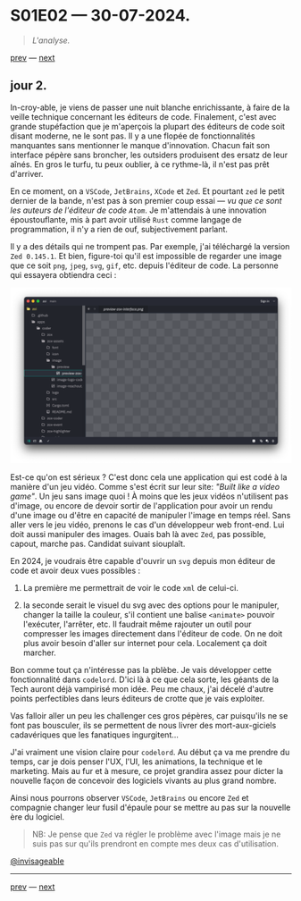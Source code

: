 # S01E02 — 30-07-2024.

> *L'analyse.*

[prev](S01E01-29-07-2024.md) — [next](S01E03-31-07-2024.md)

## jour 2.

In-croy-able, je viens de passer une nuit blanche enrichissante, à faire de la veille technique concernant les éditeurs de code. Finalement, c'est avec grande stupéfaction que je m'aperçois la plupart des éditeurs de code soit disant moderne, ne le sont pas. Il y a une flopée de fonctionnalités manquantes sans mentionner le manque d'innovation. Chacun fait son interface pépère sans broncher, les outsiders produisent des ersatz de leur aînés. En gros le turfu, tu peux oublier, à ce rythme-là, il n'est pas prêt d'arriver.     

En ce moment, on a `VSCode`, `JetBrains`, `XCode` et `Zed`. Et pourtant `zed` le petit dernier de la bande, n'est pas à son premier coup essai — *vu que ce sont les auteurs de l'éditeur de code `Atom`*. Je m'attendais à une innovation époustouflante, mis à part avoir utilisé `Rust` comme langage de programmation, il n'y a rien de ouf, subjectivement parlant.    

Il y a des détails qui ne trompent pas. Par exemple, j'ai téléchargé la version `Zed 0.145.1`. Et bien, figure-toi qu'il est impossible de regarder une image que ce soit `png`, `jpeg`, `svg`, `gif`, etc. depuis l'éditeur de code. La personne qui essayera obtiendra ceci :   

<p align="left">
  <img src="./misc/screenshot-zed-preview.png">
</p>

Est-ce qu'on est sérieux ? C'est donc cela une application qui est codé à la manière d'un jeu vidéo. Comme s'est écrit sur leur site: *"Built like a video game"*. Un jeu sans image quoi ! À moins que les jeux vidéos n'utilisent pas d'image, ou encore de devoir sortir de l'application pour avoir un rendu d'une image ou d'être en capacité de manipuler l'image en temps réel. Sans aller vers le jeu vidéo, prenons le cas d'un développeur web front-end. Lui doit aussi manipuler des images. Ouais bah là avec `Zed`, pas possible, capout, marche pas. Candidat suivant siouplaît.   

En 2024, je voudrais être capable d'ouvrir un `svg` depuis mon éditeur de code et avoir deux vues possibles :   

1. La première me permettrait de voir le code `xml` de celui-ci.    

2. la seconde serait le visuel du svg avec des options pour le manipuler, changer la taille la couleur, s'il contient une balise `<animate>` pouvoir l'exécuter, l'arrêter, etc. Il faudrait même rajouter un outil pour compresser les images directement dans l'éditeur de code. On ne doit plus avoir besoin d'aller sur internet pour cela. Localement ça doit marcher.   

Bon comme tout ça n'intéresse pas la pblèbe. Je vais développer cette fonctionnalité dans `codelord`. D'ici là à ce que cela sorte, les géants de la Tech auront déjà vampirisé mon idée. Peu me chaux, j'ai décelé d'autre points perfectibles dans leurs éditeurs de crotte que je vais exploiter.    

Vas falloir aller un peu les challenger ces gros pépères, car puisqu'ils ne se font pas bousculer, ils se permettent de nous livrer des mort-aux-giciels cadavériques que les fanatiques ingurgitent...   

J'ai vraiment une vision claire pour `codelord`. Au début ça va me prendre du temps, car je dois penser l'UX, l'UI, les animations, la technique et le marketing. Mais au fur et à mesure, ce projet grandira assez pour dicter la nouvelle façon de concevoir des logiciels vivants au plus grand nombre.    

Ainsi nous pourrons observer `VSCode`, `JetBrains` ou encore `Zed` et compagnie changer leur fusil d'épaule pour se mettre au pas sur la nouvelle ère du logiciel.    

> NB: Je pense que `Zed` va régler le problème avec l'image mais je ne suis pas sur qu'ils prendront en compte mes deux cas d'utilisation.    

[@invisageable](https://twitter.com/invisageable)

---

[prev](S01E01-29-07-2024.md) — [next](S01E03-31-07-2024.md)
